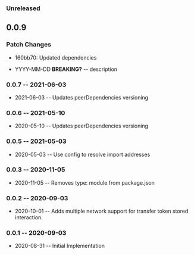 ### Unreleased

## 0.0.9

### Patch Changes

- 160bb70: Updated dependencies

- YYYY-MM-DD **BREAKING?** -- description

### 0.0.7 -- 2021-06-03

- 2021-06-03 -- Updates peerDependencies versioning

### 0.0.6 -- 2021-05-10

- 2020-05-10 -- Updates peerDependencies versioning

### 0.0.5 -- 2021-05-03

- 2020-05-03 -- Use config to resolve import addresses

### 0.0.3 -- 2020-11-05

- 2020-11-05 -- Removes type: module from package.json

### 0.0.2 -- 2020-09-03

- 2020-10-01 -- Adds multiple network support for transfer token stored interaction.

### 0.0.1 -- 2020-09-03

- 2020-08-31 -- Initial Implementation
